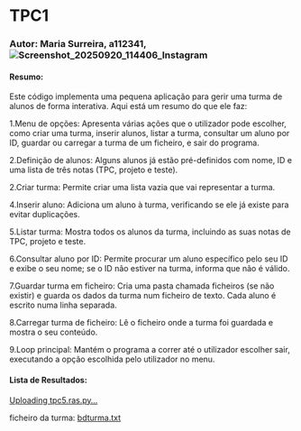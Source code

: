 # TPC1
### Autor: Maria Surreira, a112341,![Screenshot_20250920_114406_Instagram](https://github.com/user-attachments/assets/151788e3-218c-4c92-a633-dc62cbfab866)

#### Resumo:

Este código implementa uma pequena aplicação para gerir uma turma de alunos de forma interativa. Aqui está um resumo do que ele faz:

1.Menu de opções: Apresenta várias ações que o utilizador pode escolher, como criar uma turma, inserir alunos, listar a turma, consultar um aluno por ID, guardar ou carregar a turma de um ficheiro, e sair do programa.

2.Definição de alunos: Alguns alunos já estão pré-definidos com nome, ID e uma lista de três notas (TPC, projeto e teste).

2.Criar turma: Permite criar uma lista vazia que vai representar a turma.

4.Inserir aluno: Adiciona um aluno à turma, verificando se ele já existe para evitar duplicações.

5.Listar turma: Mostra todos os alunos da turma, incluindo as suas notas de TPC, projeto e teste.

6.Consultar aluno por ID: Permite procurar um aluno específico pelo seu ID e exibe o seu nome; se o ID não estiver na turma, informa que não é válido.

7.Guardar turma em ficheiro: Cria uma pasta chamada ficheiros (se não existir) e guarda os dados da turma num ficheiro de texto. Cada aluno é escrito numa linha separada.

8.Carregar turma de ficheiro: Lê o ficheiro onde a turma foi guardada e mostra o seu conteúdo.

9.Loop principal: Mantém o programa a correr até o utilizador escolher sair, executando a opção escolhida pelo utilizador no menu.

#### Lista de Resultados:
[Uploading tpc5.ras.py…]()

ficheiro da turma: [bdturma.txt](https://github.com/user-attachments/files/22990887/bdturma.txt)


        
